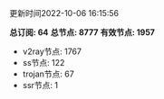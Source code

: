 更新时间2022-10-06 16:15:56

**总订阅: 64**
**总节点: 8777**
**有效节点: 1957**
- v2ray节点: 1767
- ss节点: 122
- trojan节点: 67
- ssr节点: 1
